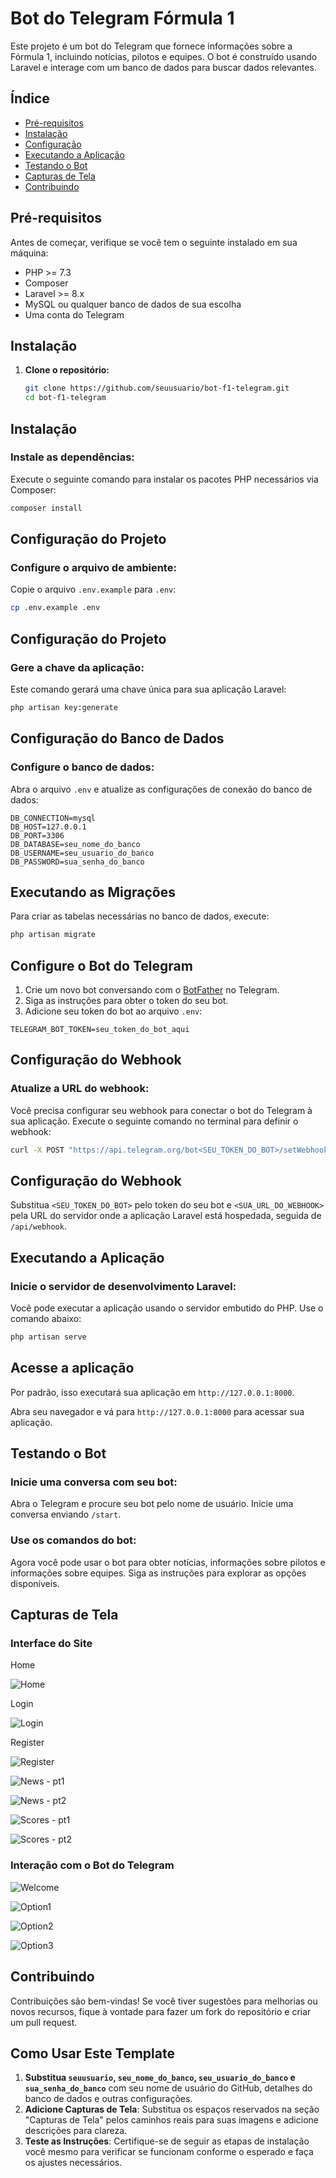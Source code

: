 # Bot do Telegram Fórmula 1

Este projeto é um bot do Telegram que fornece informações sobre a Fórmula 1, incluindo notícias, pilotos e equipes. O bot é construído usando Laravel e interage com um banco de dados para buscar dados relevantes.

## Índice
- [Pré-requisitos](#pré-requisitos)
- [Instalação](#instalação)
- [Configuração](#configuração)
- [Executando a Aplicação](#executando-a-aplicação)
- [Testando o Bot](#testando-o-bot)
- [Capturas de Tela](#capturas-de-tela)
- [Contribuindo](#contribuindo)

## Pré-requisitos

Antes de começar, verifique se você tem o seguinte instalado em sua máquina:

- PHP >= 7.3
- Composer
- Laravel >= 8.x
- MySQL ou qualquer banco de dados de sua escolha
- Uma conta do Telegram

## Instalação

1. **Clone o repositório:**

   ```bash
   git clone https://github.com/seuusuario/bot-f1-telegram.git
   cd bot-f1-telegram
    ```

## Instalação

### Instale as dependências:

Execute o seguinte comando para instalar os pacotes PHP necessários via Composer:

```bash
composer install
```

## Configuração do Projeto

### Configure o arquivo de ambiente:

Copie o arquivo `.env.example` para `.env`:

```bash
cp .env.example .env
```
## Configuração do Projeto

### Gere a chave da aplicação:

Este comando gerará uma chave única para sua aplicação Laravel:

```bash
php artisan key:generate
```

## Configuração do Banco de Dados

### Configure o banco de dados:

Abra o arquivo `.env` e atualize as configurações de conexão do banco de dados:

```plaintext
DB_CONNECTION=mysql
DB_HOST=127.0.0.1
DB_PORT=3306
DB_DATABASE=seu_nome_do_banco
DB_USERNAME=seu_usuario_do_banco
DB_PASSWORD=sua_senha_do_banco
```

## Executando as Migrações

Para criar as tabelas necessárias no banco de dados, execute:

```bash
php artisan migrate
```

## Configure o Bot do Telegram

1. Crie um novo bot conversando com o [BotFather](https://t.me/botfather) no Telegram.
2. Siga as instruções para obter o token do seu bot.
3. Adicione seu token do bot ao arquivo `.env`:

```plaintext
TELEGRAM_BOT_TOKEN=seu_token_do_bot_aqui
```

## Configuração do Webhook

### Atualize a URL do webhook:

Você precisa configurar seu webhook para conectar o bot do Telegram à sua aplicação. Execute o seguinte comando no terminal para definir o webhook:

```bash
curl -X POST "https://api.telegram.org/bot<SEU_TOKEN_DO_BOT>/setWebhook?url=<SUA_URL_DO_WEBHOOK>"
```

## Configuração do Webhook

Substitua `<SEU_TOKEN_DO_BOT>` pelo token do seu bot e `<SUA_URL_DO_WEBHOOK>` pela URL do servidor onde a aplicação Laravel está hospedada, seguida de `/api/webhook`.

## Executando a Aplicação

### Inicie o servidor de desenvolvimento Laravel:

Você pode executar a aplicação usando o servidor embutido do PHP. Use o comando abaixo:

```bash
php artisan serve
```

## Acesse a aplicação

Por padrão, isso executará sua aplicação em `http://127.0.0.1:8000`.

Abra seu navegador e vá para `http://127.0.0.1:8000` para acessar sua aplicação.

## Testando o Bot

### Inicie uma conversa com seu bot:

Abra o Telegram e procure seu bot pelo nome de usuário. Inicie uma conversa enviando `/start`.

### Use os comandos do bot:

Agora você pode usar o bot para obter notícias, informações sobre pilotos e informações sobre equipes. Siga as instruções para explorar as opções disponíveis.

## Capturas de Tela

### Interface do Site

Home

![Home](https://github.com/luanalamonica/Fotos_Formula1/blob/main/Home.png?raw=true)

Login

![Login](https://github.com/luanalamonica/Fotos_Formula1/blob/main/Login.png?raw=true)

Register

![Register](https://github.com/luanalamonica/Fotos_Formula1/blob/main/Register.png?raw=true)

![News - pt1](https://github.com/luanalamonica/Fotos_Formula1/blob/main/News.png?raw=true)

![News - pt2](https://github.com/luanalamonica/Fotos_Formula1/blob/main/News2.png?raw=true)

![Scores - pt1](https://github.com/luanalamonica/Fotos_Formula1/blob/main/Scores.png?raw=true)

![Scores - pt2](https://github.com/luanalamonica/Fotos_Formula1/blob/main/Scores2.png?raw=true)

### Interação com o Bot do Telegram

![Welcome](https://github.com/luanalamonica/Fotos_Formula1/blob/main/Welcome%20telegram.png?raw=true)

![Option1](https://github.com/luanalamonica/Fotos_Formula1/blob/main/option1%20telegram.png?raw=true)

![Option2](https://github.com/luanalamonica/Fotos_Formula1/blob/main/option2%20telegram.png?raw=true)

![Option3](https://github.com/luanalamonica/Fotos_Formula1/blob/main/option3%20telegram.png?raw=true)

## Contribuindo

Contribuições são bem-vindas! Se você tiver sugestões para melhorias ou novos recursos, fique à vontade para fazer um fork do repositório e criar um pull request.

## Como Usar Este Template

1. **Substitua `seuusuario`, `seu_nome_do_banco`, `seu_usuario_do_banco` e `sua_senha_do_banco`** com seu nome de usuário do GitHub, detalhes do banco de dados e outras configurações.
2. **Adicione Capturas de Tela**: Substitua os espaços reservados na seção "Capturas de Tela" pelos caminhos reais para suas imagens e adicione descrições para clareza.
3. **Teste as Instruções**: Certifique-se de seguir as etapas de instalação você mesmo para verificar se funcionam conforme o esperado e faça os ajustes necessários.
